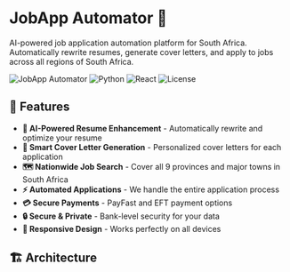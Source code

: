 # JobApp Automator 🚀

AI-powered job application automation platform for South Africa. Automatically rewrite resumes, generate cover letters, and apply to jobs across all regions of South Africa.

![JobApp Automator](https://img.shields.io/badge/Version-1.0.0-blue.svg)
![Python](https://img.shields.io/badge/Python-3.11-green.svg)
![React](https://img.shields.io/badge/React-18-blue.svg)
![License](https://img.shields.io/badge/License-MIT-yellow.svg)

## 🌟 Features

- **🤖 AI-Powered Resume Enhancement** - Automatically rewrite and optimize your resume
- **📝 Smart Cover Letter Generation** - Personalized cover letters for each application
- **🗺️ Nationwide Job Search** - Cover all 9 provinces and major towns in South Africa
- **⚡ Automated Applications** - We handle the entire application process
- **💳 Secure Payments** - PayFast and EFT payment options
- **🔒 Secure & Private** - Bank-level security for your data
- **📱 Responsive Design** - Works perfectly on all devices

## 🏗️ Architecture
